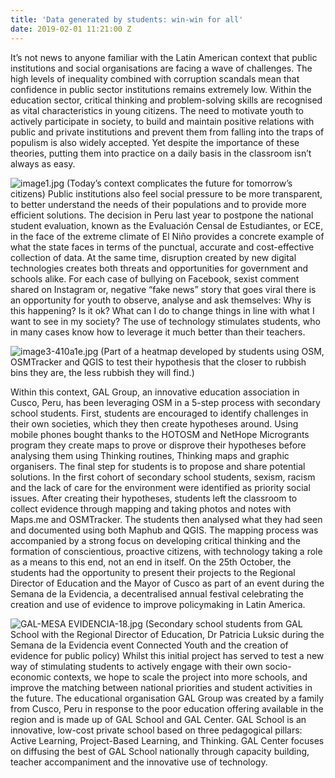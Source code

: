 ```yaml
---
title: 'Data generated by students: win-win for all'
date: 2019-02-01 11:21:00 Z
---
```


It’s not news to anyone familiar with the Latin American context that public institutions and social organisations are facing a wave of challenges. The high levels of inequality combined with corruption scandals mean that confidence in public sector institutions remains extremely low. Within the education sector, critical thinking and problem-solving skills are recognised as vital characteristics in young citizens. The need to motivate youth to actively participate in society, to build and maintain positive relations with public and private institutions and prevent them from falling into the traps of populism is also widely accepted. Yet despite the importance of these theories, putting them into practice on a daily basis in the classroom isn’t always as easy.   

![image1.jpg](/uploads/image1.jpg) 
(Today’s context complicates the future for tomorrow’s citizens)
Public institutions also feel social pressure to be more transparent, to better understand the needs of their populations and to provide more efficient solutions. The decision in Peru last year to postpone the national student evaluation, known as the Evaluación Censal de Estudiantes, or ECE, in the face of the extreme climate of El Niño provides a concrete example of what the state faces in terms of the punctual, accurate and cost-effective collection of data. 
At the same time, disruption created by new digital technologies creates both threats and opportunities for government and schools alike. For each case of bullying on Facebook, sexist comment shared on Instagram or, negative “fake news” story that goes viral there is an opportunity for youth to observe, analyse and ask themselves: Why is this happening? Is it ok? What can I do to change things in line with what I want to see in my society? The use of technology stimulates students, who in many cases know how to leverage it much better than their teachers. 

![image3-410a1e.jpg](/uploads/image3-410a1e.jpg) 
(Part of a heatmap developed by students using OSM, OSMTracker and QGIS to test their hypothesis that the closer to rubbish bins they are, the less rubbish they will find.)

Within this context, GAL Group, an innovative education association in Cusco, Peru, has been leveraging OSM in a 5-step process with secondary school students. First, students are encouraged to identify challenges in their own societies, which they then create hypotheses around. Using mobile phones bought thanks to the HOTOSM and NetHope Microgrants program they create maps to prove or disprove their hypotheses before analysing them using Thinking routines, Thinking maps and graphic organisers. The final step for students is to propose and share potential solutions. 
In the first cohort of secondary school students, sexism, racism and the lack of care for the environment were identified as priority social issues. After creating their hypotheses, students left the classroom to collect evidence through mapping and taking photos and notes with Maps.me and OSMTracker. The students then analysed what they had seen and documented using both Maphub and QGIS. The mapping process was accompanied by a strong focus on developing critical thinking and the formation of conscientious, proactive citizens, with technology taking a role as a means to this end, not an end in itself.
On the 25th October, the students had the opportunity to present their projects to the Regional Director of Education and the Mayor of Cusco as part of an event during the Semana de la Evidencia, a decentralised annual festival celebrating the creation and use of evidence to improve policymaking in Latin America. 

![GAL-MESA EVIDENCIA-18.jpg](/uploads/GAL-MESA%20EVIDENCIA-18.jpg)
(Secondary school students from GAL School with the Regional Director of Education, Dr Patricia Luksic during the Semana de la Evidencia event Connected Youth and the creation of evidence for public policy)
Whilst this initial project has served to test a new way of stimulating students to actively engage with their own socio-economic contexts, we hope to scale the project into more schools, and improve the matching between national priorities and student activities in the future. 
The educational organisation GAL Group was created by a family from Cusco, Peru in response to the poor education offering available in the region and is made up of GAL School and GAL Center. GAL School is an innovative, low-cost private school based on three pedagogical pillars: Active Learning, Project-Based Learning, and Thinking. GAL Center focuses on diffusing the best of GAL School nationally through capacity building, teacher accompaniment and the innovative use of technology. 
